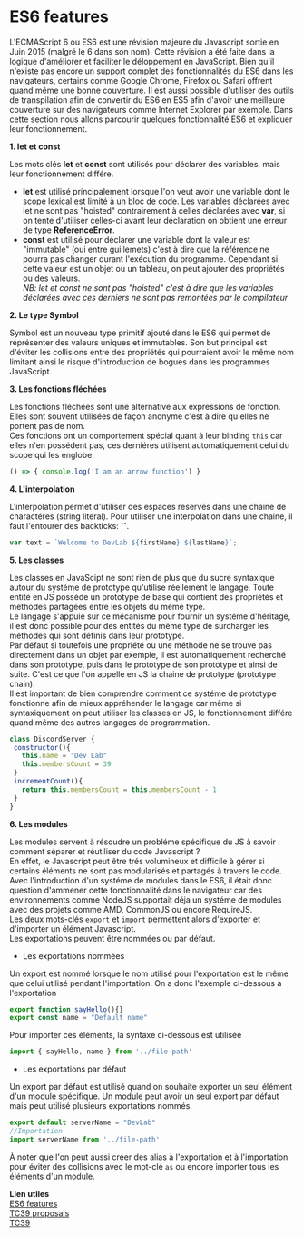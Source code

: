 # ES6 features
L'ECMAScript 6 ou ES6 est une révision majeure du Javascript sortie en Juin 2015 (malgré le 6 dans son nom). Cette révision a été faite dans la logique d'améliorer et faciliter le déloppement en JavaScript. 
Bien qu'il n'existe pas encore un support complet des fonctionnalités du ES6 dans les navigateurs, certains comme Google Chrome, Firefox ou Safari offrent quand même une bonne couverture.
Il est aussi possible d'utiliser des outils de transpilation afin de convertir du ES6 en ES5 afin d'avoir une meilleure couverture sur des navigateurs comme Internet Explorer par exemple.
Dans cette section nous allons parcourir quelques fonctionnalité ES6 et expliquer leur fonctionnement.

 **1. let et const**<br/>
 
 Les mots clés **let** et **const** sont utilisés pour déclarer des variables, mais leur fonctionnement différe.
 
 - **let** est utilisé principalement lorsque l'on veut avoir une variable dont le scope lexical est limité à un bloc de code. Les variables déclarées avec let ne sont pas "hoisted" contrairement à celles déclarées avec **var**, si on tente d'utiliser celles-ci avant leur déclaration on obtient une erreur de type **ReferenceError**.
 - **const** est utilisé pour déclarer une variable dont la valeur est "immutable" (oui entre guillemets) c'est à dire que la référence ne pourra pas changer durant l'exécution du programme. Cependant si cette valeur est un objet ou un tableau, on peut ajouter des propriétés ou des valeurs.<br/>
 *NB: let et const ne sont pas "hoisted" c'est à dire que les variables déclarées avec ces derniers ne sont pas remontées par le compilateur*
 
 **2. Le type Symbol**<br/>
 
 Symbol est un nouveau type primitif ajouté dans le ES6 qui permet de réprésenter des valeurs uniques et immutables. Son but principal est d'éviter les collisions entre des propriétés qui pourraient avoir le même nom limitant ainsi le risque d'introduction de bogues dans les programmes JavaScript.
 
 **3. Les fonctions fléchées**<br/>

 Les fonctions fléchées sont une alternative aux expressions de fonction. Elles sont souvent utilisées de façon anonyme c'est à dire qu'elles ne portent pas de nom.<br/>
Ces fonctions ont un comportement spécial quant à leur binding `this` car elles n'en possédent pas, ces derniéres utilisent automatiquement celui du scope qui les englobe.
```javascript
() => { console.log('I am an arrow function') }
```

 **4. L'interpolation**<br/>
 
 L'interpolation permet d'utiliser des espaces reservés dans une chaine de charactéres (string literal). Pour utiliser une interpolation dans une chaine, il faut l'entourer des backticks: **``**.
```javascript
var text = `Welcome to DevLab ${firstName} ${lastName}`;
```

 **5. Les classes**<br/>

Les classes en JavaScipt ne sont rien de plus que du sucre syntaxique autour du systéme de prototype qu'utilise réellement le langage.
Toute entité en JS posséde un prototype de base qui contient des propriétés et méthodes partagées entre les objets du même type.</br>
Le langage s'appuie sur ce mécanisme pour fournir un systéme d'héritage, il est donc possible pour des entités du même type de surcharger les méthodes qui sont définis dans leur prototype.<br/>
Par défaut si toutefois une propriété ou une méthode ne se trouve pas directement dans un objet par exemple, il est automatiquement recherché dans son prototype, puis dans le prototype de son prototype et ainsi de suite.
C'est ce que l'on appelle en JS la chaine de prototype (prototype chain).<br/> 
Il est important de bien comprendre comment ce systéme de prototype fonctionne afin de mieux appréhender le langage car même si syntaxiquement on peut utiliser les classes en JS, le fonctionnement différe quand même des autres langages de programmation.
```javascript
class DiscordServer {
 constructor(){
   this.name = "Dev Lab"
   this.membersCount = 39
 }
 incrementCount(){
   return this.membersCount = this.membersCount - 1
 }
}	
```
 
 **6. Les modules**</br>

 Les modules servent à résoudre un probléme spécifique du JS à savoir : comment séparer et réutiliser du code Javascript ?<br/>
En effet, le Javascript peut être trés volumineux et difficile à gérer si certains éléments ne sont pas modularisés et partagés à travers le code.<br/>
Avec l'introduction d'un systéme de modules dans le ES6, il était donc question d'ammener cette fonctionnalité dans le navigateur car des environnements comme NodeJS supportait déja un systéme de modules avec des projets comme AMD, CommonJS ou encore RequireJS.<br/>
Les deux mots-clés ``export`` et ``import`` permettent alors d'exporter et d'importer un élément Javascript.<br/>
Les exportations peuvent être nommées ou par défaut.
- Les exportations nommées
 
Un export est nommé lorsque le nom utilisé pour l'exportation est le même que celui utilisé pendant l'importation.
On a donc l'exemple ci-dessous  à l'exportation
```javascript
export function sayHello(){}
export const name = "Default name"
```
Pour importer ces éléments, la syntaxe ci-dessous est utilisée
```javascript
import { sayHello, name } from '../file-path'
```
- Les exportations par défaut

Un export par défaut est utilisé quand on souhaite exporter un seul élément d'un module spécifique. Un module peut avoir un seul export par défaut mais peut utilisé plusieurs exportations nommés.
```javascript
export default serverName = "DevLab"
//Importation
import serverName from '../file-path'
```
À noter que l'on peut aussi créer des alias à l'exportation et à l'importation pour éviter des collisions avec le mot-clé `as` ou encore importer tous les éléments d'un module.

**Lien utiles**<br/>
[ES6 features](http://es6-features.org)<br/>
[TC39 proposals](https://github.com/tc39/proposals)<br/>
[TC39](https://tc39.es/)

